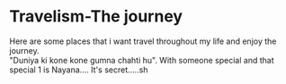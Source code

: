 # Travelism-The journey
Here are some places that i want travel throughout my life and enjoy the journey. 
<br>
"Duniya ki kone kone gumna chahti hu".
With someone special and that special 1 is Nayana....
It's secret.....sh
